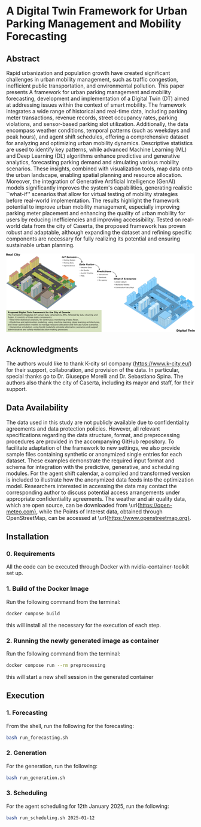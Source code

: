 # A Digital Twin Framework for Urban Parking Management and Mobility Forecasting

## Abstract
Rapid urbanization and population growth have created significant challenges in urban mobility management, such as traffic congestion, inefficient public transportation, and environmental pollution. This paper presents A framework for urban parking management and mobility forecasting, development and implementation of a Digital Twin (DT) aimed at addressing issues within the context of smart mobility. The framework integrates a wide range of historical and real-time data, including parking meter transactions, revenue records, street occupancy rates, parking violations, and sensor-based parking slot utilization. Additionally, the data encompass weather conditions, temporal patterns (such as weekdays and peak hours), and agent shift schedules, offering a comprehensive dataset for analyzing and optimizing urban mobility dynamics. Descriptive statistics are used to identify key patterns, while advanced Machine Learning (ML) and Deep Learning (DL) algorithms enhance predictive and generative analytics, forecasting parking demand and simulating various mobility scenarios. These insights, combined with visualization tools, map data onto the urban landscape, enabling spatial planning and resource allocation. Moreover, the integration of Generative Artificial Intelligence (GenAI) models significantly improves the system's capabilities, generating realistic ``what-if'' scenarios that allow for virtual testing of mobility strategies before real-world implementation.
The results highlight the framework potential to improve urban mobility management, especially improving parking meter placement and enhancing the quality of urban mobility for users by reducing inefficiencies and improving accessibility. Tested on real-world data from the city of Caserta, the proposed framework has proven robust and adaptable, although expanding the dataset and refining specific components are necessary for fully realizing its potential and ensuring sustainable urban planning.


![Alt text](DT.png)




## Acknowledgments
The authors would like to thank K-city srl company (https://www.k-city.eu/) for their support, collaboration, and provision of the data. In particular, special thanks go to Dr. Giuseppe Morelli and Dr. Sebastiano Spina. The authors also thank the city of Caserta, including its mayor and staff, for their support.



## Data Availability
The data used in this study are not publicly available due to confidentiality agreements and data protection policies. However, all relevant specifications regarding the data structure, format, and preprocessing procedures are provided in the accompanying GitHub repository. 
To facilitate adaptation of the framework to new settings, we also provide sample files containing synthetic or anonymized single entries for each dataset. These examples demonstrate the required input format and schema for integration with the predictive, generative, and scheduling modules. For the agent shift calendar, a compiled and transformed version is included to illustrate how the anonymized data feeds into the optimization model.
Researchers interested in accessing the data may contact the corresponding author to discuss potential access arrangements under appropriate confidentiality agreements.
The weather and air quality data, which are open source, can be downloaded from \url{https://open-meteo.com}, while the Points of Interest data, obtained through OpenStreetMap, can be accessed at \url{https://www.openstreetmap.org}.


## Installation

### 0. Requirements
All the code can be executed through Docker with nvidia-container-toolkit set up.

### 1. Build of the Docker Image
Run the following command from the terminal:

```sh
docker compose build
```

this will install all the necessary for the execution of each step.

### 2. Running the newly generated image as container

Run the following command from the terminal:

```sh
docker compose run --rm preprocessing
```

this will start a new shell session in the generated container

## Execution
### 1. Forecasting

From the shell, run the following for the forecasting:

```sh
bash run_forecasting.sh
```

### 2. Generation
For the generation, run the following:

```sh
bash run_generation.sh
```

### 3. Scheduling
For the agent scheduling for 12th January 2025, run the following:

```sh
bash run_scheduling.sh 2025-01-12
```